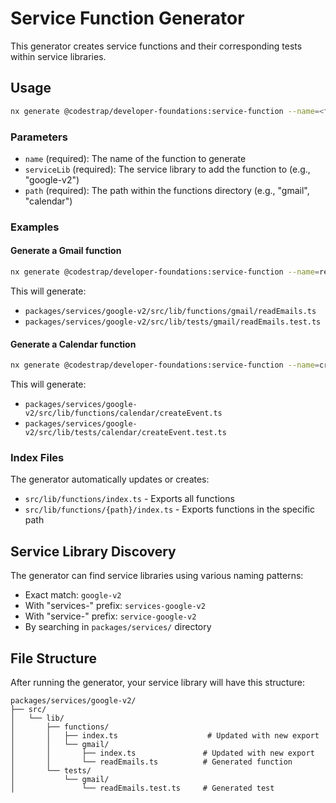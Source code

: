 # Service Function Generator

This generator creates service functions and their corresponding tests within service libraries.

## Usage

```bash
nx generate @codestrap/developer-foundations:service-function --name=<functionName> --serviceLib=<serviceLibrary> --path=<functionPath>
```

### Parameters

- `name` (required): The name of the function to generate
- `serviceLib` (required): The service library to add the function to (e.g., "google-v2")
- `path` (required): The path within the functions directory (e.g., "gmail", "calendar")

### Examples

#### Generate a Gmail function

```bash
nx generate @codestrap/developer-foundations:service-function --name=readEmails --serviceLib=google-v2 --path=gmail
```

This will generate:

- `packages/services/google-v2/src/lib/functions/gmail/readEmails.ts`
- `packages/services/google-v2/src/lib/tests/gmail/readEmails.test.ts`

#### Generate a Calendar function

```bash
nx generate @codestrap/developer-foundations:service-function --name=createEvent --serviceLib=google-v2 --path=calendar
```

This will generate:

- `packages/services/google-v2/src/lib/functions/calendar/createEvent.ts`
- `packages/services/google-v2/src/lib/tests/calendar/createEvent.test.ts`

### Index Files

The generator automatically updates or creates:

- `src/lib/functions/index.ts` - Exports all functions
- `src/lib/functions/{path}/index.ts` - Exports functions in the specific path

## Service Library Discovery

The generator can find service libraries using various naming patterns:

- Exact match: `google-v2`
- With "services-" prefix: `services-google-v2`
- With "service-" prefix: `service-google-v2`
- By searching in `packages/services/` directory

## File Structure

After running the generator, your service library will have this structure:

```
packages/services/google-v2/
├── src/
│   └── lib/
│       ├── functions/
│       │   ├── index.ts                    # Updated with new export
│       │   └── gmail/
│       │       ├── index.ts               # Updated with new export
│       │       └── readEmails.ts          # Generated function
│       └── tests/
│           └── gmail/
│               └── readEmails.test.ts     # Generated test
```
